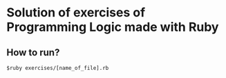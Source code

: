 # Solution of exercises of Programming Logic made with Ruby

## How to run?
`$ruby exercises/[name_of_file].rb`
